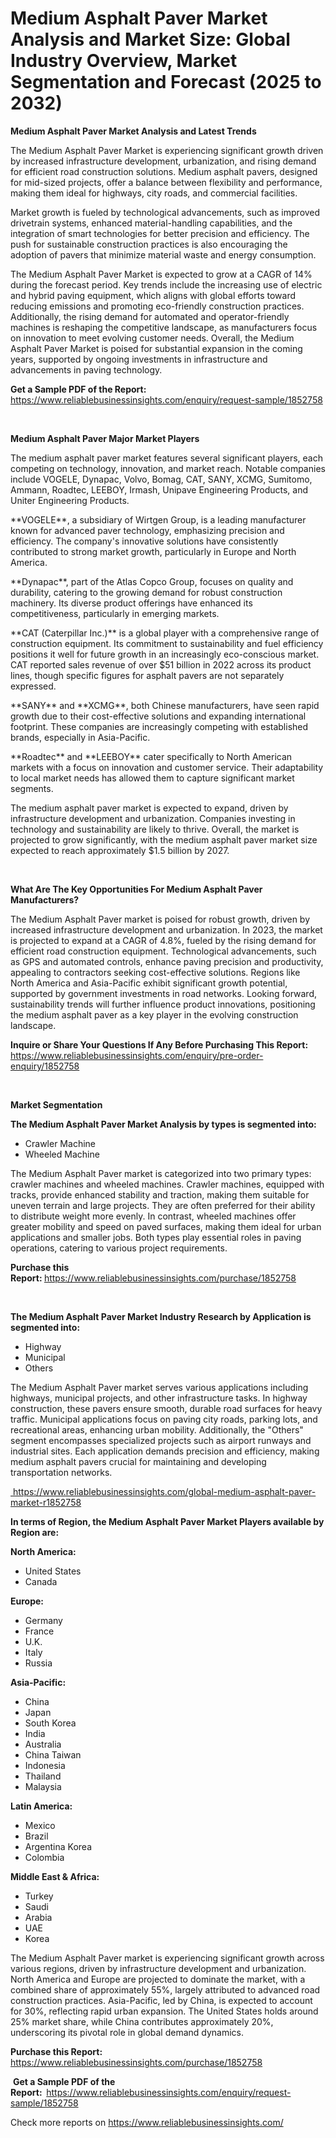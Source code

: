 <p><h1>Medium Asphalt Paver Market Analysis and Market Size: Global Industry Overview, Market Segmentation and Forecast (2025 to 2032)</h1></p><p><strong>Medium Asphalt Paver Market Analysis and Latest Trends</strong></p>
<p><p>The Medium Asphalt Paver Market is experiencing significant growth driven by increased infrastructure development, urbanization, and rising demand for efficient road construction solutions. Medium asphalt pavers, designed for mid-sized projects, offer a balance between flexibility and performance, making them ideal for highways, city roads, and commercial facilities. </p><p>Market growth is fueled by technological advancements, such as improved drivetrain systems, enhanced material-handling capabilities, and the integration of smart technologies for better precision and efficiency. The push for sustainable construction practices is also encouraging the adoption of pavers that minimize material waste and energy consumption.</p><p>The Medium Asphalt Paver Market is expected to grow at a CAGR of 14% during the forecast period. Key trends include the increasing use of electric and hybrid paving equipment, which aligns with global efforts toward reducing emissions and promoting eco-friendly construction practices. Additionally, the rising demand for automated and operator-friendly machines is reshaping the competitive landscape, as manufacturers focus on innovation to meet evolving customer needs. Overall, the Medium Asphalt Paver Market is poised for substantial expansion in the coming years, supported by ongoing investments in infrastructure and advancements in paving technology.</p></p>
<p><strong>Get a Sample PDF of the Report:&nbsp;</strong> <a href="https://www.reliablebusinessinsights.com/enquiry/request-sample/1852758?utm_campaign=2099&utm_medium=2&utm_source=Github&utm_content=ia&utm_term=12042025&utm_id=medium-asphalt-paver">https://www.reliablebusinessinsights.com/enquiry/request-sample/1852758</a></p>
<p>&nbsp;</p>
<p><strong>Medium Asphalt Paver Major Market Players</strong></p>
<p><p>The medium asphalt paver market features several significant players, each competing on technology, innovation, and market reach. Notable companies include VOGELE, Dynapac, Volvo, Bomag, CAT, SANY, XCMG, Sumitomo, Ammann, Roadtec, LEEBOY, Irmash, Unipave Engineering Products, and Uniter Engineering Products.</p><p>**VOGELE**, a subsidiary of Wirtgen Group, is a leading manufacturer known for advanced paver technology, emphasizing precision and efficiency. The company's innovative solutions have consistently contributed to strong market growth, particularly in Europe and North America. </p><p>**Dynapac**, part of the Atlas Copco Group, focuses on quality and durability, catering to the growing demand for robust construction machinery. Its diverse product offerings have enhanced its competitiveness, particularly in emerging markets.</p><p>**CAT (Caterpillar Inc.)** is a global player with a comprehensive range of construction equipment. Its commitment to sustainability and fuel efficiency positions it well for future growth in an increasingly eco-conscious market. CAT reported sales revenue of over $51 billion in 2022 across its product lines, though specific figures for asphalt pavers are not separately expressed.</p><p>**SANY** and **XCMG**, both Chinese manufacturers, have seen rapid growth due to their cost-effective solutions and expanding international footprint. These companies are increasingly competing with established brands, especially in Asia-Pacific.</p><p>**Roadtec** and **LEEBOY** cater specifically to North American markets with a focus on innovation and customer service. Their adaptability to local market needs has allowed them to capture significant market segments.</p><p>The medium asphalt paver market is expected to expand, driven by infrastructure development and urbanization. Companies investing in technology and sustainability are likely to thrive. Overall, the market is projected to grow significantly, with the medium asphalt paver market size expected to reach approximately $1.5 billion by 2027.</p></p>
<p>&nbsp;</p>
<p><strong>What Are The Key Opportunities For Medium Asphalt Paver Manufacturers?</strong></p>
<p><p>The Medium Asphalt Paver market is poised for robust growth, driven by increased infrastructure development and urbanization. In 2023, the market is projected to expand at a CAGR of 4.8%, fueled by the rising demand for efficient road construction equipment. Technological advancements, such as GPS and automated controls, enhance paving precision and productivity, appealing to contractors seeking cost-effective solutions. Regions like North America and Asia-Pacific exhibit significant growth potential, supported by government investments in road networks. Looking forward, sustainability trends will further influence product innovations, positioning the medium asphalt paver as a key player in the evolving construction landscape.</p></p>
<p><strong>Inquire or Share Your Questions If Any Before Purchasing This Report:</strong> <a href="https://www.reliablebusinessinsights.com/enquiry/pre-order-enquiry/1852758?utm_campaign=2099&utm_medium=2&utm_source=Github&utm_content=ia&utm_term=12042025&utm_id=medium-asphalt-paver">https://www.reliablebusinessinsights.com/enquiry/pre-order-enquiry/1852758</a></p>
<p>&nbsp;</p>
<p><strong>Market Segmentation</strong></p>
<p><strong>The Medium Asphalt Paver Market Analysis by types is segmented into:</strong></p>
<p><ul><li>Crawler Machine</li><li>Wheeled Machine</li></ul></p>
<p><p>The Medium Asphalt Paver market is categorized into two primary types: crawler machines and wheeled machines. Crawler machines, equipped with tracks, provide enhanced stability and traction, making them suitable for uneven terrain and large projects. They are often preferred for their ability to distribute weight more evenly. In contrast, wheeled machines offer greater mobility and speed on paved surfaces, making them ideal for urban applications and smaller jobs. Both types play essential roles in paving operations, catering to various project requirements.</p></p>
<p><strong>Purchase this Report:&nbsp;</strong><a href="https://www.reliablebusinessinsights.com/purchase/1852758?utm_campaign=2099&utm_medium=2&utm_source=Github&utm_content=ia&utm_term=12042025&utm_id=medium-asphalt-paver">https://www.reliablebusinessinsights.com/purchase/1852758</a></p>
<p>&nbsp;</p>
<p><strong>The Medium Asphalt Paver Market Industry Research by Application is segmented into:</strong></p>
<p><ul><li>Highway</li><li>Municipal</li><li>Others</li></ul></p>
<p><p>The Medium Asphalt Paver market serves various applications including highways, municipal projects, and other infrastructure tasks. In highway construction, these pavers ensure smooth, durable road surfaces for heavy traffic. Municipal applications focus on paving city roads, parking lots, and recreational areas, enhancing urban mobility. Additionally, the "Others" segment encompasses specialized projects such as airport runways and industrial sites. Each application demands precision and efficiency, making medium asphalt pavers crucial for maintaining and developing transportation networks.</p></p>
<p><a href="https://www.reliablebusinessinsights.com/global-medium-asphalt-paver-market-r1852758?utm_campaign=2099&utm_medium=2&utm_source=Github&utm_content=ia&utm_term=12042025&utm_id=medium-asphalt-paver">&nbsp;https://www.reliablebusinessinsights.com/global-medium-asphalt-paver-market-r1852758</a></p>
<p><strong>In terms of Region, the Medium Asphalt Paver Market Players available by Region are:</strong></p>
<p>
    <p> <strong> North America: </strong>
        <ul>
            <li>United States</li>
            <li>Canada</li>
        </ul>
        </p> 
    <p> <strong> Europe: </strong>
        <ul>
            <li>Germany</li>
            <li>France</li>
            <li>U.K.</li>
            <li>Italy</li>
            <li>Russia</li>
        </ul>
        </p> 
    <p> <strong> Asia-Pacific: </strong>
        <ul>
            <li>China</li>
            <li>Japan</li>
            <li>South Korea</li>
            <li>India</li>
            <li>Australia</li>
            <li>China Taiwan</li>
            <li>Indonesia</li>
            <li>Thailand</li>
            <li>Malaysia</li>
        </ul>
        </p> 
    <p> <strong> Latin America: </strong>
        <ul>
            <li>Mexico</li>
            <li>Brazil</li>
            <li>Argentina Korea</li>
            <li>Colombia</li>
        </ul>
        </p> 
    <p> <strong> Middle East & Africa: </strong>
        <ul>
            <li>Turkey</li>
            <li>Saudi</li>
            <li>Arabia</li>
            <li>UAE</li>
            <li>Korea</li>
        </ul>
    </p>
    </p>
<p><p>The Medium Asphalt Paver market is experiencing significant growth across various regions, driven by infrastructure development and urbanization. North America and Europe are projected to dominate the market, with a combined share of approximately 55%, largely attributed to advanced road construction practices. Asia-Pacific, led by China, is expected to account for 30%, reflecting rapid urban expansion. The United States holds around 25% market share, while China contributes approximately 20%, underscoring its pivotal role in global demand dynamics.</p></p>
<p><strong>Purchase this Report: </strong><a href="https://www.reliablebusinessinsights.com/purchase/1852758?utm_campaign=2099&utm_medium=2&utm_source=Github&utm_content=ia&utm_term=12042025&utm_id=medium-asphalt-paver">https://www.reliablebusinessinsights.com/purchase/1852758</a></p>
<p>&nbsp;<strong>Get a Sample PDF of the Report:&nbsp;&nbsp;</strong><a href="https://www.reliablebusinessinsights.com/enquiry/request-sample/1852758?utm_campaign=2099&utm_medium=2&utm_source=Github&utm_content=ia&utm_term=12042025&utm_id=medium-asphalt-paver">https://www.reliablebusinessinsights.com/enquiry/request-sample/1852758</a></p>
<p><strong></strong></p>
<p>Check more reports on <a href="https://www.reliablebusinessinsights.com/?utm_campaign=2099&utm_medium=2&utm_source=Github&utm_content=ia&utm_term=12042025&utm_id=medium-asphalt-paver">https://www.reliablebusinessinsights.com/</a></p>